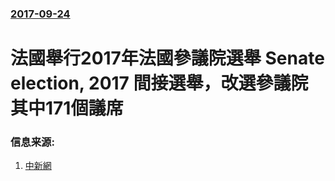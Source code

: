 ### [2017-09-24](/news/2017/09/24/index.md)

##### 
# 法國舉行2017年法國參議院選舉 Senate election, 2017 間接選舉，改選參議院其中171個議席 




### 信息来源:

1. [中新網](http://www.chinanews.com/gj/2017/09-25/8339236.shtml)
